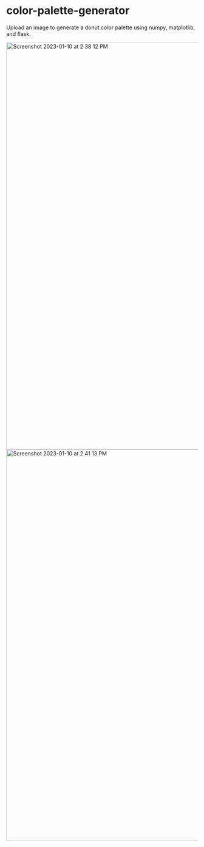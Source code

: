 # color-palette-generator
Upload an image to generate a donut color palette using numpy, matplotlib, and flask.

<img width="1071" alt="Screenshot 2023-01-10 at 2 38 12 PM" src="https://user-images.githubusercontent.com/51424392/211681882-23c0f9ca-f4e7-4682-b71b-faa91cb4ebec.png">
<img width="1029" alt="Screenshot 2023-01-10 at 2 41 13 PM" src="https://user-images.githubusercontent.com/51424392/211681884-de79bc39-8cfb-47d7-b46d-723f3a178f79.png">
